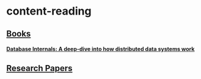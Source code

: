 # content-reading

## <u>Books</u>

#### [Database Internals: A deep-dive into how distributed data systems work](https://pdfget.com/pdf-epub-database-internals-a-deep-dive-into-how-distributed-data-systems-work-download/)
  
  
  
  
## <u>Research Papers</u>
